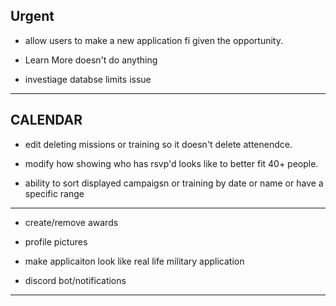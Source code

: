 <h2>Urgent</h2>

* allow users to make a new application fi given the opportunity.


* Learn More doesn't do anything



* investiage databse limits issue


- - -
<h2>CALENDAR</h2>


* edit deleting missions or training so it doesn't delete attenendce.


* modify how showing who has rsvp'd looks like to better fit 40+ people.


* ability to sort displayed campaigsn or training by date or name or have a  specific range


----

* create/remove awards 


* profile pictures 


* make applicaiton look like real life military application


* discord bot/notifications


---

